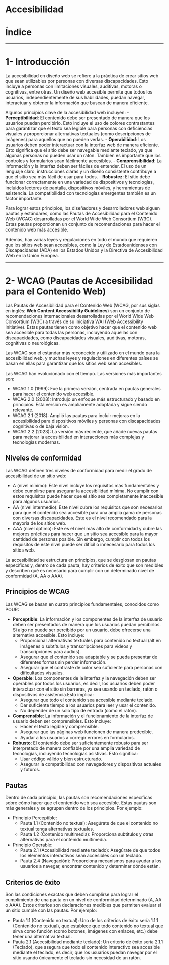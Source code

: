 # Accesibilidad

# Índice



----

# 1- Introducción

La accesibilidad en diseño web se refiere a la práctica de crear sitios web que sean utilizables por personas con diversas discapacidades. Esto incluye a personas con limitaciones visuales, auditivas, motoras o cognitivas, entre otras. Un diseño web accesible permite que todos los usuarios, independientemente de sus habilidades, puedan navegar, interactuar y obtener la información que buscan de manera eficiente.

Algunos principios clave de la accesibilidad web incluyen:
    - **Perceptibilidad**: El contenido debe ser presentado de manera que los usuarios puedan percibirlo. Esto incluye el uso de colores contrastantes para garantizar que el texto sea legible para personas con deficiencias visuales y proporcionar alternativas textuales (como descripciones de imágenes) para aquellos que no pueden verlas.
    - **Operabilidad**: Los usuarios deben poder interactuar con la interfaz web de manera eficiente. Esto significa que el sitio debe ser navegable mediante teclado, ya que algunas personas no pueden usar un ratón. También es importante que los controles y formularios sean fácilmente accesibles.
    - **Comprensibilidad**: La información y la interfaz deben ser fáciles de entender. El uso de un lenguaje claro, instrucciones claras y un diseño consistente contribuye a que el sitio sea más fácil de usar para todos.
    - **Robustez**: El sitio debe funcionar correctamente en una variedad de dispositivos y tecnologías, incluidos lectores de pantalla, dispositivos móviles, y herramientas de asistencia. La compatibilidad con tecnologías emergentes también es un factor importante.

Para lograr estos principios, los diseñadores y desarrolladores web siguen pautas y estándares, como las Pautas de Accesibilidad para el Contenido Web (WCAG) desarrolladas por el World Wide Web Consortium (W3C). Estas pautas proporcionan un conjunto de recomendaciones para hacer el contenido web más accesible.

Además, hay varias leyes y regulaciones en todo el mundo que requieren que los sitios web sean accesibles, como la Ley de Estadounidenses con Discapacidades (ADA) en los Estados Unidos y la Directiva de Accesibilidad Web en la Unión Europea.

---

# 2- WCAG (Pautas de Accesibilidad para el Contenido Web)

Las Pautas de Accesibilidad para el Contenido Web (WCAG, por sus siglas en inglés: **Web Content Accessibility Guidelines**) son un conjunto de recomendaciones internacionales desarrolladas por el World Wide Web Consortium (W3C) a través de su iniciativa WAI (Web Accessibility Initiative). Estas pautas tienen como objetivo hacer que el contenido web sea accesible para todas las personas, incluyendo aquellas con discapacidades, como discapacidades visuales, auditivas, motoras, cognitivas o neurológicas.

Las WCAG son el estándar más reconocido y utilizado en el mundo para la accesibilidad web, y muchas leyes y regulaciones en diferentes países se basan en ellas para garantizar que los sitios web sean accesibles.

Las WCAG han evolucionado con el tiempo. Las versiones más importantes son:
- WCAG 1.0 (1999): Fue la primera versión, centrada en pautas generales para hacer el contenido web accesible.
- WCAG 2.0 (2008): Introdujo un enfoque más estructurado y basado en principios. Esta versión es ampliamente adoptada y sigue siendo relevante.
- WCAG 2.1 (2018): Amplió las pautas para incluir mejoras en la accesibilidad para dispositivos móviles y personas con discapacidades cognitivas o de baja visión.
- WCAG 2.2 (2023): La versión más reciente, que añade nuevas pautas para mejorar la accesibilidad en interacciones más complejas y tecnologías modernas.

## Niveles de conformidad

Las WCAG definen tres niveles de conformidad para medir el grado de accesibilidad de un sitio web:
- A (nivel mínimo): Este nivel incluye los requisitos más fundamentales y debe cumplirse para asegurar la accesibilidad mínima. No cumplir con estos requisitos puede hacer que el sitio sea completamente inaccesible para algunos usuarios.
- AA (nivel intermedio): Este nivel cubre los requisitos que son necesarios para que el contenido sea accesible para una amplia gama de personas con diversas discapacidades. Este es el nivel recomendado para la mayoría de los sitios web.
- AAA (nivel óptimo): Este es el nivel más alto de conformidad y cubre las mejores prácticas para hacer que un sitio sea accesible para la mayor cantidad de personas posible. Sin embargo, cumplir con todos los requisitos de este nivel puede ser difícil o innecesario para todos los sitios web.


La accesibilidad se estructura en principios, que se desglosan en pautas específicas y, dentro de cada pauta, hay criterios de éxito que son medibles y describen qué es necesario para cumplir con un determinado nivel de conformidad (A, AA o AAA).


## Principios de WCAG
Las WCAG se basan en cuatro principios fundamentales, conocidos como POUR:
- **Perceptible**: La información y los componentes de la interfaz de usuario deben ser presentados de manera que los usuarios puedan percibirlos. Si algo no puede ser percibido por un usuario, debe ofrecerse una alternativa accesible. Esto incluye:
    - Proporcionar alternativas textuales para contenido no textual (alt en imágenes o subtítulos y transcripciones para videos y transcripciones para audios).
    - Asegurar que el contenido sea adaptable y se pueda presentar de diferentes formas sin perder información.
    - Asegurar que el contraste de color sea suficiente para personas con dificultades visuales.
- **Operable**: Los componentes de la interfaz y la navegación deben ser operables por todos los usuarios, es decir, los usuarios deben poder interactuar con el sitio sin barreras, ya sea usando un teclado, ratón o dispositivos de asistencia.Esto implica:
    - Asegurar que todo el contenido sea accesible mediante teclado.
    - Dar suficiente tiempo a los usuarios para leer y usar el contenido.
    - No depender de un solo tipo de entrada (como el ratón).
- **Comprensible**: La información y el funcionamiento de la interfaz de usuario deben ser comprensibles. Esto incluye:
    - Hacer el texto legible y comprensible.
    - Asegurar que las páginas web funcionen de manera predecible.
    - Ayudar a los usuarios a corregir errores en formularios.
- **Robusto**: El contenido debe ser suficientemente robusto para ser interpretado de manera confiable por una amplia variedad de tecnologías, incluyendo tecnologías asistivas. Esto significa:
    - Usar código válido y bien estructurado.
    - Asegurar la compatibilidad con navegadores y dispositivos actuales y futuros.


## Pautas
Dentro de cada principio, las pautas son recomendaciones específicas sobre cómo hacer que el contenido web sea accesible. Estas pautas son más generales y se agrupan dentro de los principios. Por ejemplo:
- Principio Perceptible:
    - Pauta 1.1 (Contenido no textual): Asegúrate de que el contenido no textual tenga alternativas textuales.
    - Pauta 1.2 (Contenido multimedia): Proporciona subtítulos y otras alternativas para el contenido multimedia.
- Principio Operable:
    - Pauta 2.1 (Accesibilidad mediante teclado): Asegúrate de que todos los elementos interactivos sean accesibles con un teclado.
    - Pauta 2.4 (Navegación): Proporciona mecanismos para ayudar a los usuarios a navegar, encontrar contenido y determinar dónde están.

## Criterios de éxito
Son las condiciones exactas que deben cumplirse para lograr el cumplimiento de una pauta en un nivel de conformidad determinado (A, AA o AAA). Estos criterios son declaraciones medibles que permiten evaluar si un sitio cumple con las pautas. Por ejemplo:
- Pauta 1.1 (Contenido no textual): Uno de los criterios de éxito sería 1.1.1 (Contenido no textual), que establece que todo contenido no textual que sirva como función (como botones, imágenes con enlaces, etc.) debe tener una alternativa textual.
- Pauta 2.1 (Accesibilidad mediante teclado): Un criterio de éxito sería 2.1.1 (Teclado), que asegura que todo el contenido interactivo sea accesible mediante el teclado, es decir, que los usuarios puedan navegar por el sitio usando únicamente el teclado sin necesidad de un ratón.

